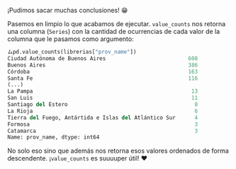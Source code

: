 ¡Pudimos sacar muchas conclusiones! 😁

Pasemos en limpio lo que acabamos de ejecutar. `value_counts` nos retorna una columna (`Series`) con la cantidad de ocurrencias de cada valor de la columna que le pasamos como argumento: 

```python
ムpd.value_counts(librerias["prov_name"])
Ciudad Autónoma de Buenos Aires                          608
Buenos Aires                                             386
Córdoba                                                  163
Santa Fe                                                 116
(...)
La Pampa                                                  13
San Luis                                                  11
Santiago del Estero                                        8
La Rioja                                                   6
Tierra del Fuego, Antártida e Islas del Atlántico Sur      4
Formosa                                                    3
Catamarca                                                  3
Name: prov_name, dtype: int64
```

No solo eso sino que además nos retorna esos valores ordenados de forma descendente. ¡`value_counts` es suuuuper útil! ♥️
